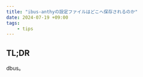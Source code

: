 ```yaml
---
title: "ibus-anthyの設定ファイルはどこへ保存されるのか"
date: 2024-07-19 +09:00
tags:
    - tips
---
```


## TL;DR

dbus。

